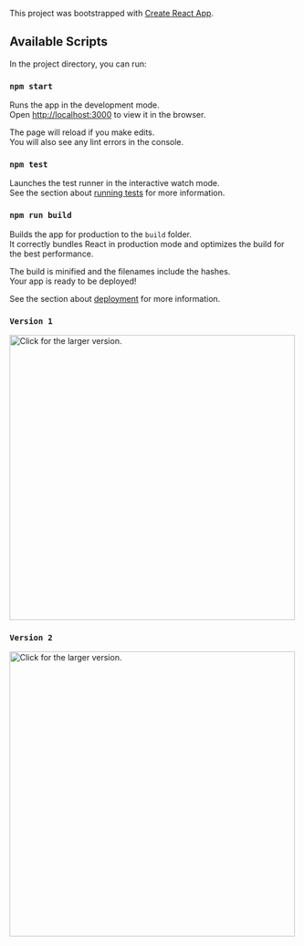 This project was bootstrapped with [Create React App](https://github.com/facebook/create-react-app).

## Available Scripts

In the project directory, you can run:

### `npm start`

Runs the app in the development mode.<br />
Open [http://localhost:3000](http://localhost:3000) to view it in the browser.

The page will reload if you make edits.<br />
You will also see any lint errors in the console.

### `npm test`

Launches the test runner in the interactive watch mode.<br />
See the section about [running tests](https://facebook.github.io/create-react-app/docs/running-tests) for more information.

### `npm run build`

Builds the app for production to the `build` folder.<br />
It correctly bundles React in production mode and optimizes the build for the best performance.

The build is minified and the filenames include the hashes.<br />
Your app is ready to be deployed!

See the section about [deployment](https://facebook.github.io/create-react-app/docs/deployment) for more information.
### `Version 1`
<a href="https://drive.google.com/file/d/19ELOOSaKDDRPlKfGbTiHE3GVDxKPoQ7z/view?usp=sharing"><img src="https://drive.google.com/uc?export=view&id=19ELOOSaKDDRPlKfGbTiHE3GVDxKPoQ7z" style="width: 500px; max-width: 100%; height: auto" title="Click for the larger version." /></a>
### `Version 2`
<a href="https://drive.google.com/file/d/1_1Kx-e2Di51QpRH5yrdq_v3O7oFxC-d-/view?usp=sharing"><img src="https://drive.google.com/uc?export=view&id=1_1Kx-e2Di51QpRH5yrdq_v3O7oFxC-d-" style="width: 500px; max-width: 100%; height: auto" title="Click for the larger version." /></a>
